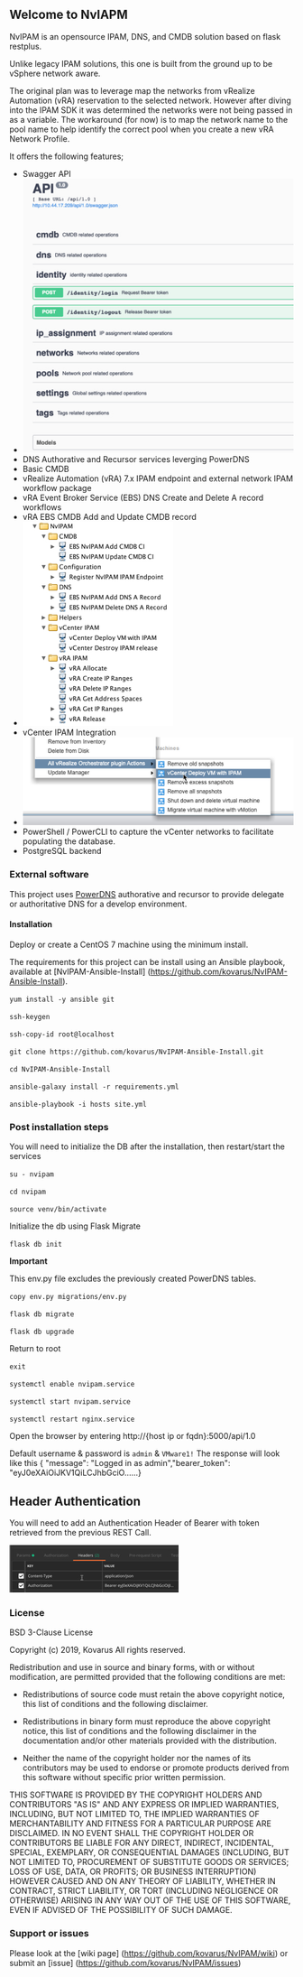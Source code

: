 ## Welcome to NvIAPM
NvIPAM is an opensource IPAM, DNS, and CMDB solution based on flask restplus.

Unlike legacy IPAM solutions, this one is built from the ground up to be vSphere network aware.  

The original plan was to leverage map the networks from vRealize Automation (vRA) reservation to the selected network.  However after diving into the IPAM SDK it was determined the networks were not being passed in as a variable.
The workaround (for now) is to map the network name to the pool name to help identify the correct pool when you create a new vRA Network Profile.


It offers the following features;

* Swagger API
* ![Swagger PI](images/swaggerApi.jpg)
* DNS Authorative and Recursor services leverging PowerDNS
* Basic CMDB
* vRealize Automation (vRA) 7.x IPAM endpoint and external network IPAM workflow package
* vRA Event Broker Service (EBS) DNS Create and Delete A record workflows
* vRA EBS CMDB Add and Update CMDB record
* ![vRO Workflow Package](images/vroWorkflowPackage.jpg)
* vCenter IPAM Integration 
* ![vCenter 6.7 vRO Integration](images/vCenterIntegration.jpg)
* PowerShell / PowerCLI to capture the vCenter networks to facilitate populating the database.
* PostgreSQL backend


### External software

This project uses [PowerDNS](https://www.powerdns.com/) authorative and recursor to provide delegate or authoritative DNS for a develop environment.

#### Installation

Deploy or create a CentOS 7 machine using the minimum install.

The requirements for this project can be install using an Ansible playbook, available at [NvIPAM-Ansible-Install] (https://github.com/kovarus/NvIPAM-Ansible-Install).

`yum install -y ansible git`

`ssh-keygen`

`ssh-copy-id root@localhost`

`git clone https://github.com/kovarus/NvIPAM-Ansible-Install.git`

`cd NvIPAM-Ansible-Install`

`ansible-galaxy install -r requirements.yml`

`ansible-playbook -i hosts site.yml`

### Post installation steps

You will need to initialize the DB after the installation, then restart/start the services

`su - nvipam`

`cd nvipam`

`source venv/bin/activate`

Initialize the db using Flask Migrate

`flask db init`

**Important**

This env.py file excludes the previously created PowerDNS tables.

`copy env.py migrations/env.py`

`flask db migrate`

`flask db upgrade`

Return to root

`exit`

`systemctl enable nvipam.service`

`systemctl start nvipam.service`

`systemctl restart nginx.service`

Open the browser by entering http://{host ip or fqdn}:5000/api/1.0

Default username & password is `admin` & `VMware1!`
The response will look like this { "message": "Logged in as admin","bearer_token": "eyJ0eXAiOiJKV1QiLCJhbGciO......}


## Header Authentication ##

You will need to add an Authentication Header of Bearer with token retrieved from the previous REST Call.

![Postman Authentication Header](images/bearerToken.jpg)

### License
BSD 3-Clause License

Copyright (c) 2019, Kovarus
All rights reserved.

Redistribution and use in source and binary forms, with or without
modification, are permitted provided that the following conditions are met:

* Redistributions of source code must retain the above copyright notice, this
  list of conditions and the following disclaimer.

* Redistributions in binary form must reproduce the above copyright notice,
  this list of conditions and the following disclaimer in the documentation
  and/or other materials provided with the distribution.

* Neither the name of the copyright holder nor the names of its
  contributors may be used to endorse or promote products derived from
  this software without specific prior written permission.

THIS SOFTWARE IS PROVIDED BY THE COPYRIGHT HOLDERS AND CONTRIBUTORS "AS IS"
AND ANY EXPRESS OR IMPLIED WARRANTIES, INCLUDING, BUT NOT LIMITED TO, THE
IMPLIED WARRANTIES OF MERCHANTABILITY AND FITNESS FOR A PARTICULAR PURPOSE ARE
DISCLAIMED. IN NO EVENT SHALL THE COPYRIGHT HOLDER OR CONTRIBUTORS BE LIABLE
FOR ANY DIRECT, INDIRECT, INCIDENTAL, SPECIAL, EXEMPLARY, OR CONSEQUENTIAL
DAMAGES (INCLUDING, BUT NOT LIMITED TO, PROCUREMENT OF SUBSTITUTE GOODS OR
SERVICES; LOSS OF USE, DATA, OR PROFITS; OR BUSINESS INTERRUPTION) HOWEVER
CAUSED AND ON ANY THEORY OF LIABILITY, WHETHER IN CONTRACT, STRICT LIABILITY,
OR TORT (INCLUDING NEGLIGENCE OR OTHERWISE) ARISING IN ANY WAY OUT OF THE USE
OF THIS SOFTWARE, EVEN IF ADVISED OF THE POSSIBILITY OF SUCH DAMAGE.


### Support or issues

Please look at the [wiki page] (https://github.com/kovarus/NvIPAM/wiki) or submit an [issue] (https://github.com/kovarus/NvIPAM/issues)